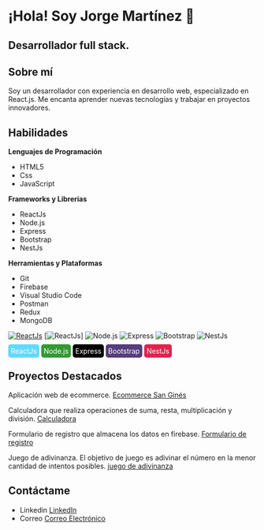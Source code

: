# ¡Hola! Soy Jorge Martínez 👋


## Desarrollador full stack.

## Sobre mí
Soy un desarrollador con experiencia en desarrollo web, especializado en React.js. Me encanta aprender nuevas tecnologías y trabajar en proyectos innovadores.


## Habilidades

**Lenguajes de Programación**
- HTML5
- Css
- JavaScript
  
**Frameworks y Librerías**
- ReactJs
- Node.js
- Express
- Bootstrap
- NestJs
  
**Herramientas y Plataformas**
- Git
- Firebase
- Visual Studio Code
- Postman
- Redux
- MongoDB

[![ReactJs](https://img.shields.io/badge/ReactJs-61DAFB?style=for-the-badge&logo=react&logoColor=white)](https://img.shields.io)
[![ReactJs](/badge/ReactJs-61DAFB?style=for-the-badge&logo=react&logoColor=white)]
![Node.js](https://img.shields.io/badge/Node.js-339933?style=for-the-badge&logo=node.js&logoColor=white)
![Express](https://img.shields.io/badge/Express-000000?style=for-the-badge&logo=express&logoColor=white)
![Bootstrap](https://img.shields.io/badge/Bootstrap-563d7c?style=for-the-badge&logo=bootstrap&logoColor=white)
![NestJs](https://img.shields.io/badge/NestJs-E0234E?style=for-the-badge&logo=nestjs&logoColor=white)






<span style="background-color: #61DAFB; color: white; padding: 5px; border-radius: 5px;">ReactJs</span>
<span style="background-color: #339933; color: white; padding: 5px; border-radius: 5px;">Node.js</span>
<span style="background-color: #000000; color: white; padding: 5px; border-radius: 5px;">Express</span>
<span style="background-color: #563d7c; color: white; padding: 5px; border-radius: 5px;">Bootstrap</span>
<span style="background-color: #E0234E; color: white; padding: 5px; border-radius: 5px;">NestJs</span>



## Proyectos Destacados

Aplicación web de ecommerce. [Ecommerce San Ginés](https://jorgegastonmartinez.github.io/e-commerse-Chocolateria-San-Gines/)

Calculadora que realiza operaciones de suma, resta, multiplicación y división. [Calculadora](https://jorgegastonmartinez.github.io/calculadora/)

Formulario de registro que almacena los datos en firebase. [Formulario de registro](https://jorgegastonmartinez.github.io/formulario-registro/)

Juego de adivinanza. El objetivo de juego es adivinar el número en la menor cantidad de intentos posibles. [juego de adivinanza](https://jorgegastonmartinez.github.io/adivina-el-numero/)



## Contáctame

- Linkedin [LinkedIn](https://www.linkedin.com/in/jorgegastonmartinez/)  
- Correo [Correo Electrónico](mailto:jgastonmartinez@gmail.com)
